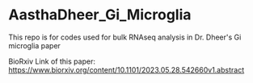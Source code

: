 # AasthaDheer_Gi_Microglia
This repo is for codes used for bulk RNAseq analysis in Dr. Dheer's Gi microglia paper

BioRxiv Link of this paper: https://www.biorxiv.org/content/10.1101/2023.05.28.542660v1.abstract
